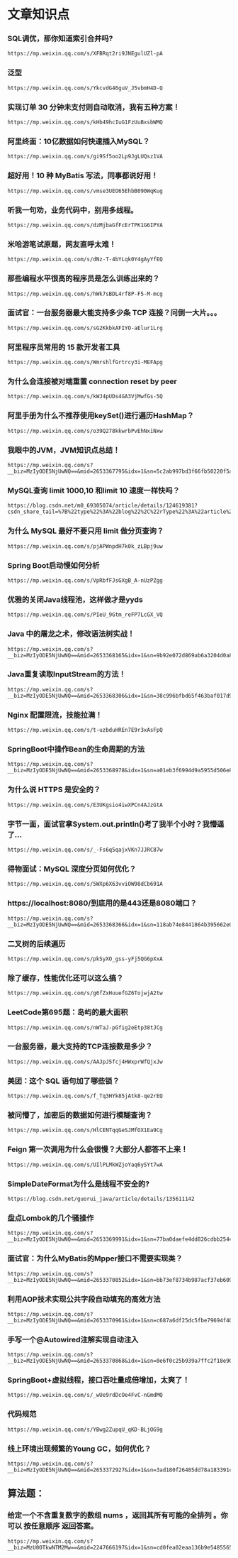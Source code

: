 # 文章知识点

### SQL调优，那你知道索引合并吗?

```
https://mp.weixin.qq.com/s/XFBRqt2ri9JNEgulUZl-pA
```

### 泛型

```
https://mp.weixin.qq.com/s/YkcvdG46guV_J5vbmH4D-Q
```

### 实现订单 30 分钟未支付则自动取消，我有五种方案！

```
https://mp.weixin.qq.com/s/kHb49hcIuG1FzUuBxsbWMQ
```

### 阿里终面：10亿数据如何快速插入MySQL？

```
https://mp.weixin.qq.com/s/gi9Sf5oo2Lp9JgLUQsz1VA
```

### 超好用！10 种 MyBatis 写法，同事都说好用！

```
https://mp.weixin.qq.com/s/vmse3UEO65EhbB090WqKug
```

### 听我一句劝，业务代码中，别用多线程。

```
https://mp.weixin.qq.com/s/dzMjbaGfFcErTPK1G6IPYA
```

### 米哈游笔试原题，网友直呼太难！

```
https://mp.weixin.qq.com/s/dNz-T-4bYLqk0Y4gAyYfEQ
```

### 那些编程水平很高的程序员是怎么训练出来的？

```
https://mp.weixin.qq.com/s/hWk7sBDL4rf8P-F5-M-mcg
```

### 面试官：一台服务器最大能支持多少条 TCP 连接？问倒一大片。。。

```
https://mp.weixin.qq.com/s/sG2KkbkAFIYO-aElur1Lrg
```

### 阿里程序员常用的 15 款开发者工具

```
https://mp.weixin.qq.com/s/WmrshlfGrtrcy3i-MEFApg
```

### 为什么会连接被对端重置 connection reset by peer

```
https://mp.weixin.qq.com/s/kWJ4pUDs4GA3VjMwfGs-5Q
```

### 阿里手册为什么不推荐使用keySet()进行遍历HashMap？

```
https://mp.weixin.qq.com/s/o39Q278kkwrbPvEhNxiNxw
```

### 我眼中的JVM，JVM知识点总结！

```
https://mp.weixin.qq.com/s?__biz=MzIyODE5NjUwNQ==&mid=2653367795&idx=1&sn=5c2ab997bd3f66fb50220f5a71b8aa6c&chksm=f3862405c4f1ad137269de8a776b409dc8019fcdbc2b1b21393af14ecb54a8dc2975b33c82d8&mpshare=1&scene=2&srcid=1212mwLXaI9bWT6cwXFFw5T7&sharer_shareinfo=5f065435ed079d68aae51f3befa058f4&sharer_shareinfo_first=5f065435ed079d68aae51f3befa058f4#rd
```

### MySQL查询 limit 1000,10 和limit 10 速度一样快吗？

```
https://blog.csdn.net/m0_69305074/article/details/124619381?csdn_share_tail=%7B%22type%22%3A%22blog%22%2C%22rType%22%3A%22article%22%2C%22rId%22%3A%22124619381%22%2C%22source%22%3A%22m0_53517143%22%7D&fromshare=blogdetail
```

### 为什么 MySQL 最好不要只用 limit 做分页查询？

```
https://mp.weixin.qq.com/s/pjAPWnpdH7k0k_zLBpj9uw
```

### Spring Boot启动慢如何分析

```
https://mp.weixin.qq.com/s/VpRbfFJsGXgB_A-nUzPZgg
```

### 优雅的关闭Java线程池，这样做才是yyds

```
https://mp.weixin.qq.com/s/PIeU_9Gtm_reFP7LcGX_VQ
```

### Java 中的屠龙之术，修改语法树实战！

```
https://mp.weixin.qq.com/s?__biz=MzIyODE5NjUwNQ==&mid=2653368165&idx=1&sn=9b92e072d869ab6a3204d0a89b0d9d37&chksm=f3862693c4f1af85ce56e6307b068a7108785ce24cc22e12cda9214759d2f560422ffc1b5db0&mpshare=1&scene=2&srcid=1218toAtltBwvHbswfdYIiSI&sharer_shareinfo=248c7a5820807f7b3656c816e3c49bda&sharer_shareinfo_first=248c7a5820807f7b3656c816e3c49bda#rd
```

### Java重复读取InputStream的方法！

```
https://mp.weixin.qq.com/s?__biz=MzIyODE5NjUwNQ==&mid=2653368306&idx=1&sn=38c996bfbd65f463baf017d9ebe6c34c&chksm=f3862604c4f1af12821d658e912f0cce11ff899dfeb4fda5814fe6d56e289911c3a18b4ad59b&mpshare=1&scene=2&srcid=01029BEVWupnw952Tpr8iyHH&sharer_shareinfo=f94d2d188480bd1dfea849d40afed458&sharer_shareinfo_first=f94d2d188480bd1dfea849d40afed458#rd
```

### Nginx 配置限流，技能拉满！

```
https://mp.weixin.qq.com/s/t-uzbduHREn7E9r3xAsFpQ
```

### SpringBoot中操作Bean的生命周期的方法

```
https://mp.weixin.qq.com/s?__biz=MzIyODE5NjUwNQ==&mid=2653368978&idx=1&sn=a01eb3f6994d9a5955d506e8d93881cc&chksm=f3863b64c4f1b272ed576895eab6ebe150a783b1cf92ae2285a89de032b75a07b41aa265b53f&mpshare=1&scene=2&srcid=0117IeL08G41NSex6EENKCEv&sharer_shareinfo=2297dc0deb55e8c8bbb09be423084408&sharer_shareinfo_first=2297dc0deb55e8c8bbb09be423084408#rd
```

### 为什么说 HTTPS 是安全的？

```
https://mp.weixin.qq.com/s/E3UKgsio4iwXPCn4AJzGtA
```

### 字节一面，面试官拿System.out.println()考了我半个小时？我懵逼了...

```
https://mp.weixin.qq.com/s/_-Fs6q5qajxVKn7JJRC87w
```

### 得物面试：MySQL 深度分页如何优化？

```
https://mp.weixin.qq.com/s/5WXp6X63vviOW98dCb691A
```

### https://localhost:8080/到底用的是443还是8080端口？

```
https://mp.weixin.qq.com/s?__biz=MzIyODE5NjUwNQ==&mid=2653368366&idx=1&sn=118ab74e8441864b395662e0f11cefbc&chksm=f38639d8c4f1b0cef73e9084533fe405b105b0a8d8a30e76e4b3c06258f94d540beea6377e20&mpshare=1&scene=2&srcid=01183XzAeEqkszuR8E7k0k3e&sharer_shareinfo=35e8bb32329b22ba04a65cc2bbffa849&sharer_shareinfo_first=35e8bb32329b22ba04a65cc2bbffa849#rd
```

### 二叉树的后续遍历

```
https://mp.weixin.qq.com/s/pkSyXO_gss-yFj5QG6pXxA
```

### 除了缓存，性能优化还可以这么搞？

```
https://mp.weixin.qq.com/s/g6fZxHuuefGZ6TojwjA2tw
```

### LeetCode第695题：岛屿的最大面积

```
https://mp.weixin.qq.com/s/nWTaJ-pGfig2eEtp38tJCg
```

### **一台服务器，最大支持的TCP连接数是多少？**

```
https://mp.weixin.qq.com/s/AAJpJ5fcj4HWxprWfQjxJw
```

### 美团：这个 SQL 语句加了哪些锁？

```
https://mp.weixin.qq.com/s/f_Tq3HYk85jAtk8-qe2rEQ
```

### 被问懵了，加密后的数据如何进行模糊查询？

```
https://mp.weixin.qq.com/s/HlCENTqqGeSJMfOX1Ea9Cg
```

### Feign 第一次调用为什么会很慢？大部分人都答不上来！

```
https://mp.weixin.qq.com/s/UIlPLMkWZjoYaq6ySYt7wA
```

### SimpleDateFormat为什么是线程不安全的?

```
https://blog.csdn.net/guorui_java/article/details/135611142
```

### 盘点Lombok的几个骚操作

```
https://mp.weixin.qq.com/s?__biz=MzIyODE5NjUwNQ==&mid=2653369991&idx=1&sn=77ba0daefe4dd826cdbb2544a44ddd40&chksm=f3863f71c4f1b667cd107a09f7caf010f159713fe4f720197cfd3003ffa39fc6c970f22b1c8d&mpshare=1&scene=2&srcid=02289F23Fe3HtmuzufqZqAfT&sharer_shareinfo=54036ccaa8ac257c1af4f3ff16b490b3&sharer_shareinfo_first=54036ccaa8ac257c1af4f3ff16b490b3#rd
```

### 面试官：为什么MyBatis的Mpper接口不需要实现类？

```
https://mp.weixin.qq.com/s?__biz=MzIyODE5NjUwNQ==&mid=2653370852&idx=1&sn=bb73ef8734b987acf37eb609a50c4ca9&chksm=f3863012c4f1b90444ce64915d8008bd20a696bb280fc2151d659239924d05f72058f87555e6&mpshare=1&scene=2&srcid=0326Syb5h15ey4OrApWjFdwI&sharer_shareinfo=e7ec52490818aa9a2661ee07aa90ccf8&sharer_shareinfo_first=e7ec52490818aa9a2661ee07aa90ccf8#rd
```

### 利用AOP技术实现公共字段自动填充的高效方法

```
https://mp.weixin.qq.com/s?__biz=MzIyODE5NjUwNQ==&mid=2653370961&idx=1&sn=c687a6df25dc5fbe79694f4048e366a2&chksm=f38633a7c4f1bab122cf7658bdf24d48c4573dbe434e9516f6486e113e80d49bb693685fd2dc&mpshare=1&scene=2&srcid=0402L6fJLDuvbhZDk78rVroz&sharer_shareinfo=044bbdf5aa7bffb72e9599facf152847&sharer_shareinfo_first=044bbdf5aa7bffb72e9599facf152847#rd
```

### 手写一个@Autowired注解实现自动注入

```
https://mp.weixin.qq.com/s?__biz=MzIyODE5NjUwNQ==&mid=2653370868&idx=1&sn=0e6f0c25b939a7ffc2f18e90c40ed039&chksm=f3863002c4f1b91467799788348105b396e40cecfcd3a9eef33552a307f6e68cdba070d582f9&mpshare=1&scene=2&srcid=0327QAVj1LEDfpn47hbGYTtv&sharer_shareinfo=debd7ca9fa3e6da58ce8c77e52e2ce22&sharer_shareinfo_first=debd7ca9fa3e6da58ce8c77e52e2ce22#rd
```

### SpringBoot+虚拟线程，接口吞吐量成倍增加，太爽了！

```
https://mp.weixin.qq.com/s/_wUe9rdDcOe4FvC-nGmdMQ
```

### 代码规范

```
https://mp.weixin.qq.com/s/YBwg2ZupqU_qKD-BLjOG9g
```

### 线上环境出现频繁的Young GC，如何优化？

```
https://mp.weixin.qq.com/s?__biz=MzIyODE5NjUwNQ==&mid=2653372927&idx=1&sn=3ad180f26485dd78a183391c41f3651b&chksm=f3864809c4f1c11f702a90a33c9b67f7ff1df04270d7cda1c340d53856a5092cd419f9c1b57d&mpshare=1&scene=2&srcid=0604Z1FEPWJSWlM7AybyruD5&sharer_shareinfo=97119c1a037e16bd1ce2510c4b9a0db5&sharer_shareinfo_first=97119c1a037e16bd1ce2510c4b9a0db5#rd
```





















## 算法题：

### 给定一个不含重复数字的数组 nums ，返回其所有可能的全排列 。你可以 按任意顺序 返回答案。

```
https://mp.weixin.qq.com/s?__biz=MzU0OTkwNTM2Mw==&mid=2247666197&idx=1&sn=cd0fea02eaa136b9e5485565a1eec2e4&chksm=fa872fcb82a6c6af6525d1cf3f6db74e18b3cddb5d1107ebe6763150dd1f80a77d96d21e6c6c&scene=132&exptype=timeline_recommend_article_extendread_samebiz&show_related_article=1&subscene=0&scene=132#wechat_redirect
```











































